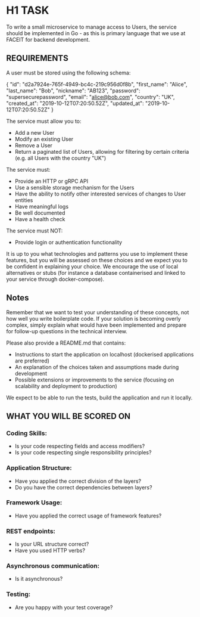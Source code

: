 # H1 TASK

To write a small microservice to manage access to Users, the service should be implemented in Go - as
this is primary language that we use at FACEIT for backend development.

## REQUIREMENTS

A user must be stored using the following schema:

{
"id": "d2a7924e-765f-4949-bc4c-219c956d0f8b",
"first_name": "Alice",
"last_name": "Bob",
"nickname": "AB123",
"password": "supersecurepassword",
"email": "alice@bob.com",
"country": "UK",
"created_at": "2019-10-12T07:20:50.52Z",
"updated_at": "2019-10-12T07:20:50.52Z"
}


The service must allow you to:
- Add a new User
- Modify an existing User
- Remove a User
- Return a paginated list of Users, allowing for filtering by certain criteria (e.g. all Users with the country "UK")

The service must:
- Provide an HTTP or gRPC API
- Use a sensible storage mechanism for the Users
- Have the ability to notify other interested services of changes to User entities
- Have meaningful logs
- Be well documented
- Have a health check

The service must NOT:
- Provide login or authentication functionality

It is up to you what technologies and patterns you use to implement these features, but you will be
assessed on these choices and we expect you to be confident in explaining your choice. We encourage the
use of local alternatives or stubs (for instance a database containerised and linked to your service through
docker-compose).

## Notes

Remember that we want to test your understanding of these concepts, not how well you write boilerplate
code. If your solution is becoming overly complex, simply explain what would have been implemented
and prepare for follow-up questions in the technical interview.

Please also provide a README.md that contains:
- Instructions to start the application on localhost (dockerised applications are preferred)
- An explanation of the choices taken and assumptions made during development
- Possible extensions or improvements to the service (focusing on scalability and deployment to
  production)

We expect to be able to run the tests, build the application and run it locally.

## WHAT YOU WILL BE SCORED ON

### Coding Skills:
- Is your code respecting fields and access modifiers?
- Is your code respecting single responsibility principles?

### Application Structure:
- Have you applied the correct division of the layers?
- Do you have the correct dependencies between layers?

### Framework Usage:
- Have you applied the correct usage of framework features?

### REST endpoints:
- Is your URL structure correct?
- Have you used HTTP verbs?

### Asynchronous communication:
- Is it asynchronous?

### Testing:
- Are you happy with your test coverage?



